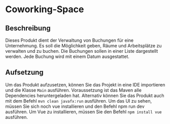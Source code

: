 Coworking-Space
=====

## Beschreibung
Dieses Produkt dient der Verwaltung von Buchungen für eine
Unternehmung. Es soll die Möglichkeit geben, Räume und
Arbeitsplätze zu verwalten und zu buchen. Die Buchungen
sollen in einer Liste dargestellt werden. Jede Buchung wird
mit einem Datum ausgestattet.

## Aufsetzung
Um das Produkt aufzusetzen, können Sie das Projekt in eine
IDE importieren und die Klasse `Main` ausführen. Voraussetzung ist das 
Maven alle Dependencies heruntergeladen hat. Alternativ können Sie das
Produkt auch mit dem Befehl `mvn clean javafx:run` ausführen. Um das UI
zu sehen, müssen Sie sich noch vue installieren und den Befehl
npm run dev ausführen. Um Vue zu installieren, müssen Sie den Befehl
`npm install vue` ausführen.

